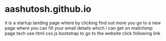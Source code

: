 # aashutosh.github.io
it is a startup landing page where by clicking find out more you go to a new page where you can fill your email details which i can get on mailchimp page
tech use html css js bootstrap
to go to the website click following link
